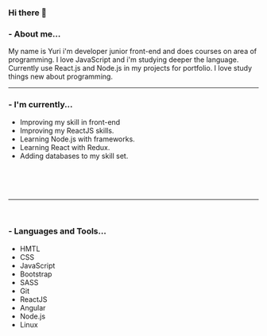### Hi there 👋

### - About me...

My name is Yuri i'm developer junior front-end and does courses on area of programming. I love JavaScript and i'm studying deeper the language. Currently use React.js and Node.js in my projects for portfolio. I love study things new about programming.
 
************

### - I'm currently...

- Improving my skill in front-end
- Improving my ReactJS skills.
- Learning Node.js with frameworks.
- Learning React with Redux.
- Adding databases to my skill set.


<br />
<br />
<br />

************
<br />

### - Languages and Tools...

<ul>
 <li>HMTL</li>
 <li>CSS</li>
 <li>JavaScript</li>
 <li>Bootstrap</li>
 <li>SASS</li>
 <li>Git</li>
 <li>ReactJS</li>
 <li>Angular</li>
 <li>Node.js</li>
 <li>Linux</li>
</ul>
